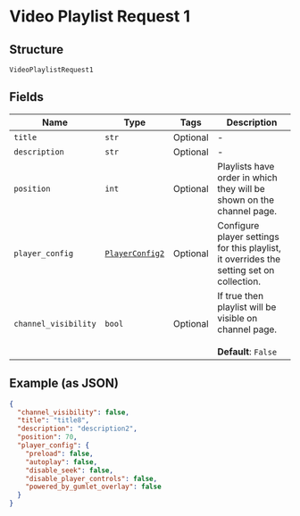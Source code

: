 
# Video Playlist Request 1

## Structure

`VideoPlaylistRequest1`

## Fields

| Name | Type | Tags | Description |
|  --- | --- | --- | --- |
| `title` | `str` | Optional | - |
| `description` | `str` | Optional | - |
| `position` | `int` | Optional | Playlists have order in which they will be shown on the channel page. |
| `player_config` | [`PlayerConfig2`](../../doc/models/player-config-2.md) | Optional | Configure player settings for this playlist, it overrides the setting set on collection. |
| `channel_visibility` | `bool` | Optional | If true then playlist will be visible on channel page.<br><br>**Default**: `False` |

## Example (as JSON)

```json
{
  "channel_visibility": false,
  "title": "title8",
  "description": "description2",
  "position": 70,
  "player_config": {
    "preload": false,
    "autoplay": false,
    "disable_seek": false,
    "disable_player_controls": false,
    "powered_by_gumlet_overlay": false
  }
}
```

